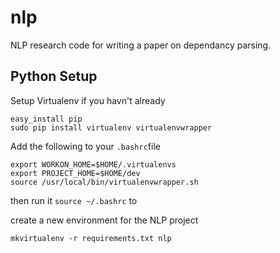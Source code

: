 nlp
===

NLP research code for writing a paper on dependancy parsing.

Python Setup
------------

Setup Virtualenv if you havn't already

	easy_install pip
	sudo pip install virtualenv virtualenvwrapper

Add the following to your `.bashrc`file

	export WORKON_HOME=$HOME/.virtualenvs
	export PROJECT_HOME=$HOME/dev
	source /usr/local/bin/virtualenvwrapper.sh

then run it `source ~/.bashrc` to 

create a new environment for the NLP project

	mkvirtualenv -r requirements.txt nlp
